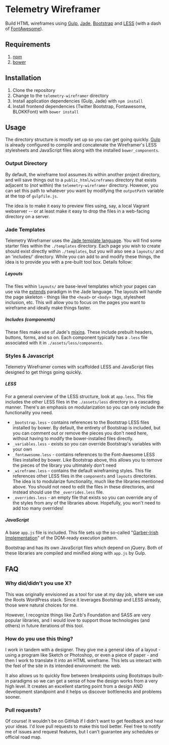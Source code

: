 # Telemetry Wireframer

Build HTML wireframes using [Gulp](http://gulpjs.com/), [Jade](http://jade-lang.com/), [Bootstrap](http://getbootstrap.com/) and [LESS](http://lesscss.org/) (with a dash of [FontAwesome](http://fortawesome.github.io/Font-Awesome/)).

## Requirements
1. [npm](http://npmjs.com)
2. [bower](http://bower.io)

## Installation

1. Clone the repository
2. Change to the `telemetry-wireframer` directory
3. Install application dependencies (Gulp, Jade) with `npm install`
4. Install frontend dependencies (Twitter Bootstrap, Fontawesome, BLOKKFont) with `bower install`

## Usage
The directory structure is mostly set up so you can get going quickly. [Gulp](http://gulpjs.com/) is already configured to compile and concatenate the Wireframer's LESS stylesheets and JavaScript files along with the installed `bower_components`.

### Output Directory
By default, the wireframe tool assumes its within another project directory, and will save things out to a `public_html/wireframes` directory that exists adjacent to (*not* within) the `telemetry-wireframer` directory. However, you can set this path to whatever you want by modifying the `outputPath` variable at the top of `gulpfile.js`.

The idea is to make it easy to preview files using, say, a local Vagrant webserver -- or at least make it easy to drop the files in a web-facing directory on a server.

### Jade Templates
Telemetry Wireframer uses the [Jade template language](http://jade-lang.com/). You will find some starter files within the `./templates` directory. Each page you wish to create should exist directly within `./templates`, but you will also see a `layouts/` and an 'includes/' directory. While you can add to and modify these things, the idea is to provide you with a pre-built tool box. Details follow:

##### Layouts
The files within `layouts/` are base-level templates which your pages can use via the [extends](http://jade-lang.com/reference/extends/) paradigm in the Jade language. The layouts will handle the page skeleton - things like the `<head>` or `<body>` tags, stylesheet inclusion, etc. This will allow you to focus on the pages you want to wireframe and ideally make things faster.

##### Includes (components)
These files make use of Jade's [mixins](http://jade-lang.com/reference/mixins/). These include prebuilt headers, buttons, forms, and so on. Each component typically has a `.less` file associated with it in `./assets/less/components`.

### Styles & Javascript
Telemetry Wireframer comes with scaffolded LESS and JavaScript files designed to get things going quickly.

##### LESS
For a general overview of the LESS structure, look at `app.less`. This file includes the other LESS files in the `./assets/less` directory in a cascading manner. There's an emphasis on modularization so you can only include the functionality you need.

* `_bootstrap.less` - contains references to the Bootstrap LESS files installed by bower. By default, the entirety of Bootstrap is included, but you can comment out or remove the pieces you don't need here, without having to modify the bower-installed files directly.
* `_variables.less` - exists so you can override Bootstrap's variables with your own
* `_fontawesome.less` - contains references to the Font-Awesome LESS files installed by bower. Like Bootstrap above, this allows you to remove the pieces of the library you ultimately don't need
* `_wireframe.less` - contains the default wireframing styles. This file references other LESS files in the `components` and `layouts` directories. The idea is to modularize functionality, much like the libraries mentioned above. You should not need to edit the files in these directories, and instead should use the `_overrides.less` file.
* `_overrides.less` - an empty file that exists so you can override any of the styles from any of the libraries above. Hopefully, you won't need to add too many overrides!

##### JavaScript
A base `app.js` file is included. This file sets up the so-called "[Garber-Irish Implementation](http://viget.com/inspire/extending-paul-irishs-comprehensive-dom-ready-execution)" of the DOM-ready execution pattern.

Bootstrap and has its own JavaScript files which depend on jQuery. Both of these libraries are compiled and minified along with `app.js` by Gulp.

## FAQ

### Why did/didn't you use X?
This was originally envisioned as a tool for use at my day job, where we use the Roots WordPress stack. Since it leverages Bootstrap and LESS already, those were natural choices for me.

However, I recognize things like Zurb's Foundation and SASS are very popular libraries, and I would love to support those technologies (and others) in future iterations of this tool.

### How do you use this thing?
I work in tandem with a designer. They give me a general idea of a layout - using a program like Sketch or Photoshop, or even a piece of paper - and then I work to translate it into an HTML wireframe. This lets us interact with the feel of the site in its intended environment: the web.

It also allows us to quickly flow between breakpoints using Bootstraps built-in paradigms so we can get a sense of how the design works from a very high level. It creates an excellent starting point from a design AND development standpoint and it helps us discover bottlenecks and problems sooner.

### Pull requests?
Of course! It wouldn't be on GitHub if I didn't want to get feedback and hear your ideas. I'd love pull requests to make this tool better. Feel free to notify me of issues and request features, but I can't guarantee any schedules or official road map.
